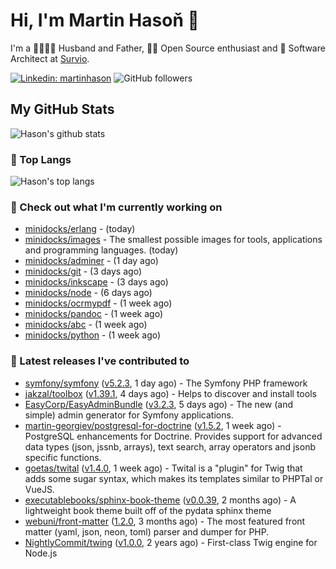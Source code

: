# Hi, I'm Martin Hasoň 👋

I'm a 👨‍👩‍👧‍👦 Husband and Father, 🧑‍💻 Open Source enthusiast and 📐 Software Architect at [Survio](https://www.survio.com).

[![Linkedin: martinhason](https://img.shields.io/badge/-Martin%20Hasoň-blue?style=flat-square&logo=Linkedin&logoColor=white&link=https://www.linkedin.com/in/martinhason/)](https://www.linkedin.com/in/martinhason/)
![GitHub followers](https://img.shields.io/github/followers/hason?label=Follow&style=social)


## My GitHub Stats
![Hason's github stats](https://github-readme-stats.vercel.app/api?username=hason&show_icons=true&include_all_commits=true&theme=dracula&hide_border=true&hide_title=true)

### 💾 Top Langs
![Hason's top langs](https://github-readme-stats.vercel.app/api/top-langs/?username=hason&layout=compact&theme=dracula&hide_border=true&hide_title=true)

### 👷 Check out what I'm currently working on

- [minidocks/erlang](https://github.com/minidocks/erlang) -  (today)
- [minidocks/images](https://github.com/minidocks/images) - The smallest possible images for tools, applications and programming languages. (today)
- [minidocks/adminer](https://github.com/minidocks/adminer) -  (1 day ago)
- [minidocks/git](https://github.com/minidocks/git) -  (3 days ago)
- [minidocks/inkscape](https://github.com/minidocks/inkscape) -  (3 days ago)
- [minidocks/node](https://github.com/minidocks/node) -  (6 days ago)
- [minidocks/ocrmypdf](https://github.com/minidocks/ocrmypdf) -  (1 week ago)
- [minidocks/pandoc](https://github.com/minidocks/pandoc) -  (1 week ago)
- [minidocks/abc](https://github.com/minidocks/abc) -  (1 week ago)
- [minidocks/python](https://github.com/minidocks/python) -  (1 week ago)

### 🔭 Latest releases I've contributed to

- [symfony/symfony](https://github.com/symfony/symfony) ([v5.2.3](https://github.com/symfony/symfony/releases/tag/v5.2.3), 1 day ago) - The Symfony PHP framework
- [jakzal/toolbox](https://github.com/jakzal/toolbox) ([v1.39.1](https://github.com/jakzal/toolbox/releases/tag/v1.39.1), 4 days ago) - Helps to discover and install tools
- [EasyCorp/EasyAdminBundle](https://github.com/EasyCorp/EasyAdminBundle) ([v3.2.3](https://github.com/EasyCorp/EasyAdminBundle/releases/tag/v3.2.3), 5 days ago) - The new (and simple) admin generator for Symfony applications.
- [martin-georgiev/postgresql-for-doctrine](https://github.com/martin-georgiev/postgresql-for-doctrine) ([v1.5.2](https://github.com/martin-georgiev/postgresql-for-doctrine/releases/tag/v1.5.2), 1 week ago) - PostgreSQL enhancements for Doctrine. Provides support for advanced data types (json, jssnb, arrays), text search, array operators and jsonb specific functions.
- [goetas/twital](https://github.com/goetas/twital) ([v1.4.0](https://github.com/goetas/twital/releases/tag/v1.4.0), 1 week ago) - Twital is a &#34;plugin&#34; for Twig that adds some sugar syntax, which makes its templates similar to PHPTal or VueJS.
- [executablebooks/sphinx-book-theme](https://github.com/executablebooks/sphinx-book-theme) ([v0.0.39](https://github.com/executablebooks/sphinx-book-theme/releases/tag/v0.0.39), 2 months ago) - A lightweight book theme built off of the pydata sphinx theme
- [webuni/front-matter](https://github.com/webuni/front-matter) ([1.2.0](https://github.com/webuni/front-matter/releases/tag/1.2.0), 3 months ago) - The most featured front matter (yaml, json, neon, toml) parser and dumper for PHP.
- [NightlyCommit/twing](https://github.com/NightlyCommit/twing) ([v1.0.0](https://github.com/NightlyCommit/twing/releases/tag/v1.0.0), 2 years ago) - First-class Twig engine for Node.js
